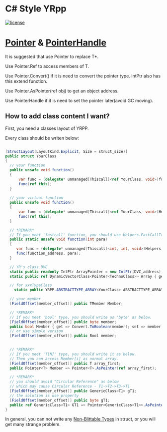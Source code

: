 
# C# Style YRpp

[![license](https://www.gnu.org/graphics/gplv3-or-later.png)](https://www.gnu.org/licenses/gpl-3.0.en.html)

[Pointer](Helpers/Pointer.cs) & [PointerHandle](Helpers/PointerHandle.cs)
============
It is suggested that use Pointer<T> to replace T*.

Use Pointer<T>.Ref to access members of T.

Use Pointer<TFrom>.Convert<TTo>() if it is need to convert the pointer type. IntPtr also has this extend function.

Use Pointer<T>.AsPointer(ref obj) to get an object address.

Use PointerHandle<T> if it is need to set the pointer later(avoid GC moving).

How to add class content I want?
--------
First, you need a classes layout of YRPP.

Every class should be writen below:
``` csharp

[StructLayout(LayoutKind.Explicit, Size = struct_size)]
public struct YourClass
{
  // your function
  public unsafe void function()
  {
      var func = (delegate* unmanaged[Thiscall]<ref YourClass, void>)function_address;
      func(ref this);
  }
  
  // your virtual function
  public unsafe void function()
  {
      var func = (delegate* unmanaged[Thiscall]<ref YourClass, void>)Helpers.GetVirtualFunctionPointer(Pointer<YourClass>.AsPointer(ref this), virtual_function_index);
      func(ref this);
  }

  // *REMARK*
  // If you meet 'fastcall' function, you should use Helpers.FastCallTransferStation as below.
  public static unsafe void function(int para)
  {
     var func = (delegate* unmanaged[Thiscall]<int, int, void>)Helpers.FastCallTransferStation;
     func(function_address, para);
  }

  // YR's class DVC
  static public readonly IntPtr ArrayPointer = new IntPtr(DVC_address);
  static public ref DynamicVectorClass<Pointer<TechnoClass>> Array { get => ref DynamicVectorClass<Pointer<TechnoClass>>.GetDynamicVector(ArrayPointer); }

  // for xxxTypeClass
	static public YRPP.ABSTRACTTYPE_ARRAY<YourClass> ABSTRACTTYPE_ARRAY = new YRPP.ABSTRACTTYPE_ARRAY<YourClass>(ArrayPointer);

  // your member
  [FieldOffset(member_offset)] public TMember Member;

  // *REMARK*
  // If you meet 'bool' type, you should write as 'byte' as below.
  [FieldOffset(member_offset)] public byte member;
  public bool Member { get => Convert.ToBoolean(member); set => member = Convert.ToByte(value); }
  // or use simple version
  [FieldOffset(member_offset)] public Bool member;

  
  // *REMARK*
  // If you meet 'T[N]' type, you should write it as below.
  // Then you can access Member[i] as normal array.
  [FieldOffset(member_offset)] public T array_first;
  public Pointer<T> Member => Pointer<T>.AsPointer(ref array_first);

  // *REMARK*
  // you should avoid "Circular Reference" as below
  // which may cause Circular Reference - T1->T2->T3->T1
  [FieldOffset(member_offset)] public GenericClass<T1> gT1;
  // the solution is use property
  [FieldOffset(member_offset)] public byte gT1;
  public ref GenericClass<T1> GT1 => Pointer<GenericClass<T1>>.AsPointer(ref gT1).Ref;
}

```

In general, you can not write any [Non-Blittable Types](http://msdn.microsoft.com/en-us/library/75dwhxf7.aspx) in struct, or you will get many strange problem.

